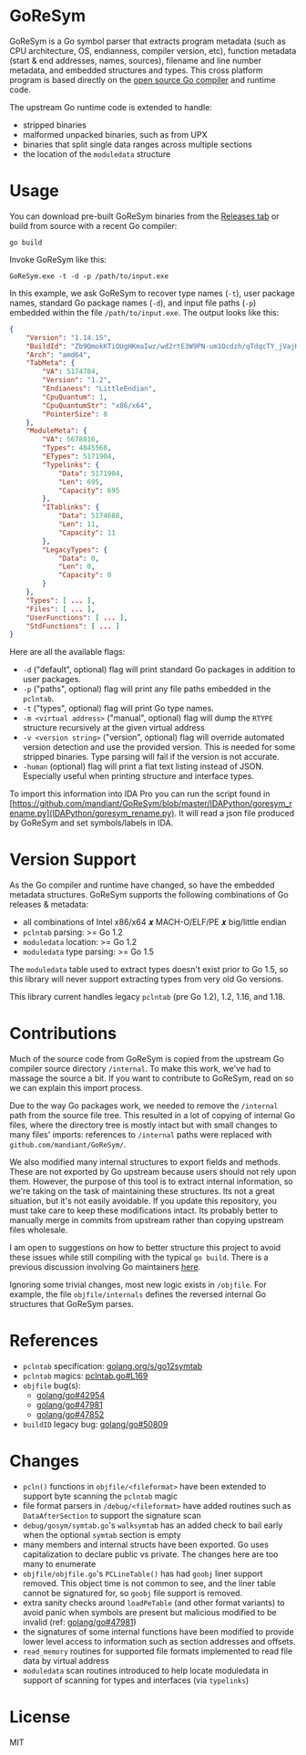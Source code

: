 # GoReSym
GoReSym is a Go symbol parser that extracts program metadata (such as CPU architecture, OS, endianness, compiler version, etc), function metadata (start & end addresses, names, sources), filename and line number metadata, and embedded structures and types. This cross platform program is based directly on the [open source Go compiler](https://github.com/golang/go/tree/master/src/debug/gosym) and runtime code. 

The upstream Go runtime code is extended to handle:
* stripped binaries
* malformed unpacked binaries, such as from UPX
* binaries that split single data ranges across multiple sections
* the location of the `moduledata` structure


# Usage
You can download pre-built GoReSym binaries from the [Releases tab](https://github.com/mandiant/GoReSym/releases/) or build from source with a recent Go compiler:

```
go build
```

Invoke GoReSym like this:

```
GoReSym.exe -t -d -p /path/to/input.exe
```

In this example, we ask GoReSym to recover type names (`-t`), user package names, standard Go package names (`-d`), and input file paths (`-p`) embedded within the file `/path/to/input.exe`. The output looks like this:

```json
{
    "Version": "1.14.15",
    "BuildId": "Zb9QmokKTiOUgHKmaIwz/wd2rtE3W9PN-um1Ocdzh/qTdqcTY_jVajHy_-TtYv/Z_kJu9M77OjfijEiHMcF",
    "Arch": "amd64",
    "TabMeta": {
        "VA": 5174784,
        "Version": "1.2",
        "Endianess": "LittleEndian",
        "CpuQuantum": 1,
        "CpuQuantumStr": "x86/x64",
        "PointerSize": 8
    },
    "ModuleMeta": {
        "VA": 5678816,
        "Types": 4845568,
        "ETypes": 5171904,
        "Typelinks": {
            "Data": 5171904,
            "Len": 695,
            "Capacity": 695
        },
        "ITablinks": {
            "Data": 5174688,
            "Len": 11,
            "Capacity": 11
        },
        "LegacyTypes": {
            "Data": 0,
            "Len": 0,
            "Capacity": 0
        }
    },
    "Types": [ ... ],
    "Files": [ ... ],
    "UserFunctions": [ ... ],
    "StdFunctions": [ ... ]
}
```

Here are all the available flags:

* `-d` ("default", optional) flag will print standard Go packages in addition to user packages.
* `-p` ("paths", optional) flag will print any file paths embedded in the `pclntab`.
* `-t` ("types", optional) flag will print Go type names.
* `-m <virtual address>` ("manual", optional) flag will dump the `RTYPE` structure recursively at the given virtual address
* `-v <version string>` ("version", optional) flag will override automated version detection and use the provided version. This is needed for some stripped binaries. Type parsing will fail if the version is not accurate.
* `-human` (optional) flag will print a flat text listing instead of JSON. Especially useful when printing structure and interface types.

To import this information into IDA Pro you can run the script found in [https://github.com/mandiant/GoReSym/blob/master/IDAPython/goresym_rename.py](IDAPython/goresym_rename.py). It will read a json file produced by GoReSym and set symbols/labels in IDA.
    
# Version Support

As the Go compiler and runtime have changed, so have the embedded metadata structures. GoReSym supports the following combinations of Go releases & metadata:

* all combinations of Intel x86/x64  𝒙  MACH-O/ELF/PE  𝒙  big/little endian
* `pclntab` parsing: >= Go 1.2
* `moduledata` location: >= Go 1.2
* `moduledata` type parsing: >= Go 1.5

The `moduledata` table used to extract types doesn't exist prior to Go 1.5, so this library will never support extracting types from very old Go versions.

This library current handles legacy `pclntab` (pre Go 1.2), 1.2, 1.16, and 1.18.

# Contributions
Much of the source code from GoReSym is copied from the upstream Go compiler source directory  `/internal`. To make this work, we've had to massage the source a bit. If you want to contribute to GoReSym, read on so we can explain this import process.

Due to the way Go packages work, we needed to remove the `/internal` path from the source file tree. This resulted in a lot of copying of internal Go files, where the directory tree is mostly intact but with small changes to many files' imports: references to `/internal` paths were replaced with `github.com/mandiant/GoReSym/`. 

We also modified many internal structures to export fields and methods. These are not exported by Go upstream because users should not rely upon them. However, the purpose of this tool is to extract internal information, so we're taking on the task of maintaining these structures. Its not a great situation, but it's not easily avoidable. If you update this repository, you must take care to keep these modifications intact. Its probably better to manually merge in commits from upstream rather than copying upstream files wholesale.

I am open to suggestions on how to better structure this project to avoid these issues while still compiling with the typical `go build`. There is a previous discussion involving Go maintainers [here](https://github.com/golang/go/issues/46792).

Ignoring some trivial changes, most new logic exists in `/objfile`. For example, the file `objfile/internals` defines the reversed internal Go structures that GoReSym parses.

# References
* `pclntab` specification: [golang.org/s/go12symtab](https://docs.google.com/document/d/1lyPIbmsYbXnpNj57a261hgOYVpNRcgydurVQIyZOz_o/pub)
* `pclntab` magics: [pclntab.go#L169](https://github.com/golang/go/blob/89f687d6dbc11613f715d1644b4983905293dd33/src/debug/gosym/pclntab.go#L169)
* `objfile` bug(s): 
  *  [golang/go#42954](https://github.com/golang/go/issues/42954)
  *  [golang/go#47981](https://github.com/golang/go/issues/47981)
  *  [golang/go#47852](https://github.com/golang/go/issues/47852)
* `buildID` legacy bug: [golang/go#50809](https://github.com/golang/go/issues/50809)

# Changes
* `pcln()` functions in `objfile/<fileformat>` have been extended to support byte scanning the `pclntab` magic
* file format parsers in `/debug/<fileformat>` have added routines such as `DataAfterSection` to support the signature scan
* `debug/gosym/symtab.go`'s `walksymtab` has an added check to bail early when the optional `symtab` section is empty
* many members and internal structs have been exported. Go uses capitalization to declare public vs private. The changes here are too many to enumerate
* `objfile/objfile.go`'s `PCLineTable()` has had `goobj` liner support removed. This object time is not common to see, and the liner table cannot be signatured for, so `goobj` file support is removed.
* extra sanity checks around `loadPeTable` (and other format variants) to avoid panic when symbols are present but malicious modified to be invalid (ref: [golang/go#47981](https://github.com/golang/go/issues/47981))
* the signatures of some internal functions have been modified to provide lower level access to information such as section addresses and offsets. 
* `read_memory` routines for supported file formats implemented to read file data by virtual address
* `moduledata` scan routines introduced to help locate moduledata in support of scanning for types and interfaces (via `typelinks`)
    
# License
MIT
